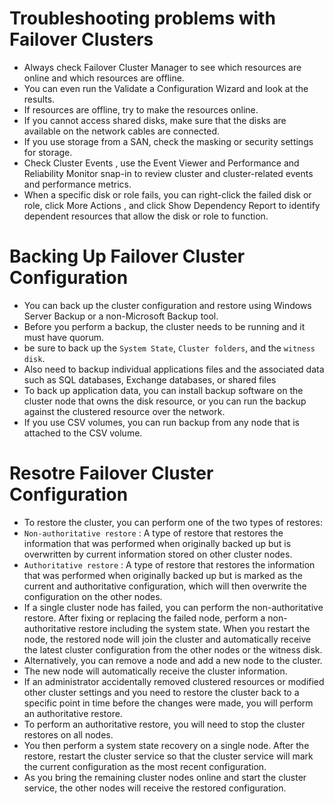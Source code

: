 # Troubleshooting problems with Failover Clusters
-  Always check Failover Cluster Manager to see which resources are online and which resources are offline.
- You can even run the Validate a Configuration Wizard and look at the results.
- If resources are offline, try to make the resources online.
- If you cannot access shared disks, make sure that the disks are available on the network cables are connected.
- If you use storage from a SAN, check the masking or security settings for storage.
- Check Cluster Events , use the Event Viewer and Performance and Reliability Monitor snap-in to review cluster and cluster-related events and performance metrics.
- When a specific disk or role fails, you can right-click the failed disk or role, click More Actions , and click Show Dependency Report to identify dependent resources that allow the disk or role to function.

# Backing Up Failover Cluster Configuration
- You can back up the cluster configuration and restore using Windows Server Backup or a non-Microsoft Backup tool.
- Before you perform a backup, the cluster needs to be running and it must have quorum.
- be sure to back up the `System State`, `Cluster folders`, and the `witness disk`.
- Also need to backup individual applications files and the associated data such as SQL databases, Exchange databases, or shared files
- To back up application data, you can install backup software on the cluster node that owns the disk resource, or you can run the backup against the clustered resource over the network.
- If you use CSV volumes, you can run backup from any node that is attached to the CSV volume.

# Resotre Failover Cluster Configuration
- To restore the cluster, you can perform one of the two types of restores:
- `Non-authoritative restore` : A type of restore that restores the information that was performed
when originally backed up but is overwritten by current information stored on other cluster nodes.
- `Authoritative restore` : A type of restore that restores the information that was performed
when originally backed up but is marked as the current and authoritative configuration, which will then overwrite the configuration on the other nodes.
- If a single cluster node has failed, you can perform the non-authoritative restore. After fixing or replacing the failed node, perform a non-authoritative restore including the system state. When you restart the node, the restored node will join the cluster and automatically receive the latest cluster configuration from the other nodes or the witness disk.
- Alternatively, you can remove a node and add a new node to the cluster.
- The new node will automatically receive the cluster information.
- If an administrator accidentally removed clustered resources or modified other cluster settings and
you need to restore the cluster back to a specific point in time before the changes were made,
you will perform an authoritative restore.
- To perform an authoritative restore, you will need to stop the cluster restores on all nodes.
- You then perform a system state recovery on a single node. After the restore, restart the cluster service so that the cluster service will mark the current configuration as the most recent configuration.
- As you bring the remaining cluster nodes online and start the cluster service, the other nodes will receive the restored configuration.
